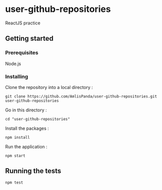 # user-github-repositories
ReactJS practice

## Getting started

### Prerequisites

Node.js

### Installing

Clone the repository into a local directory :
```
git clone https://github.com/AmlisPanda/user-github-repositories.git user-github-repositories
```

Go in this directory :
```
cd "user-github-repositories"
```

Install the packages :
```
npm install
```

Run the application :
```
npm start
```

## Running the tests

```
npm test
```
